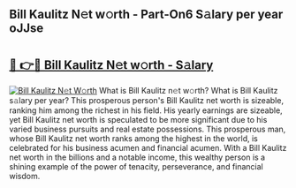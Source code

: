 ## Bill Kaulitz N𝚎t w𝚘rth - Part-On6 S𝚊lary per year oJJse

# <h2><a href="http://gc50xv4.nevu.top/?p=Bill+Kaulitz">🔗 👉🔴 Bill Kaulitz N𝚎t w𝚘rth - S𝚊lary</a></h2>

[![Bill Kaulitz N𝚎t W𝚘rth](https://i.imgur.com/Oavwk0R.jpeg)](http://gc50xv4.nevu.top/?p=Bill+Kaulitz)
What is Bill Kaulitz n𝚎t w𝚘rth? What is Bill Kaulitz s𝚊lary per year?
This prosperous person's Bill Kaulitz net worth is sizeable, ranking him among the richest in his field. His yearly earnings are sizeable, yet Bill Kaulitz net worth is speculated to be more significant due to his varied business pursuits and real estate possessions. This prosperous man, whose Bill Kaulitz net worth ranks among the highest in the world, is celebrated for his business acumen and financial acumen. With a Bill Kaulitz net worth in the billions and a notable income, this wealthy person is a shining example of the power of tenacity, perseverance, and financial wisdom.
